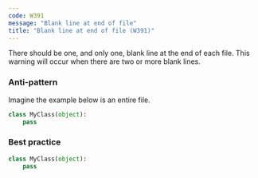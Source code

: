 ```yaml
---
code: W391
message: "Blank line at end of file"
title: "Blank line at end of file (W391)"
---
```


There should be one, and only one, blank line at the end of each file. This warning will occur when there are two or more blank lines.

### Anti-pattern

Imagine the example below is an entire file.

```python
class MyClass(object):
    pass

```

### Best practice

```python
class MyClass(object):
    pass



```
